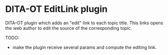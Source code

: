 # DITA-OT EditLink plugin

DITA-OT plugin which adds an "edit" link to each topic title. This links opens the web author to edit the source of the corresponding topic.

TODO:
- make the plugin receive several params and compute the editing link.
